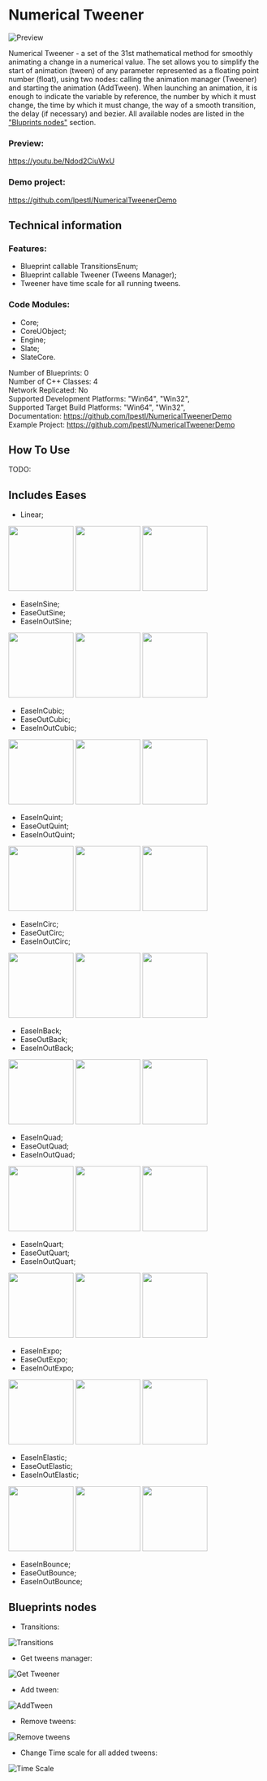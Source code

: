 # Numerical Tweener

![Preview](media/preview.gif)

Numerical Tweener - a set of the 31st mathematical method for smoothly animating a change in a numerical value. The set allows you to simplify the start of animation (tween) of any parameter represented as a floating point number (float), using two nodes: calling the animation manager (Tweener) and starting the animation (AddTween). When launching an animation, it is enough to indicate the variable by reference, the number by which it must change, the time by which it must change, the way of a smooth transition, the delay (if necessary) and bezier. All available nodes are listed in the ["Bluprints nodes"](#Blueprints-nodes) section.

### Preview:

https://youtu.be/Ndod2CiuWxU

### Demo project:

https://github.com/lpestl/NumericalTweenerDemo

## Technical information

### Features: 
 * Blueprint callable TransitionsEnum;
 * Blueprint callable Tweener (Tweens Manager);
 * Tweener have time scale for all running tweens.

### Code Modules: 
 * Core;
 * CoreUObject;
 * Engine;
 * Slate;
 * SlateCore.


Number of Blueprints: 0  
Number of C++ Classes: 4  
Network Replicated: No  
Supported Development Platforms: "Win64", "Win32",  
Supported Target Build Platforms: "Win64", "Win32",  
Documentation: https://github.com/lpestl/NumericalTweenerDemo  
Example Project: https://github.com/lpestl/NumericalTweenerDemo

## How To Use

TODO:

## Includes Eases

* Linear;

<img src="Resources/Graphics/EaseInSine.png" width="128">
<img src="Resources/Graphics/EaseOutSine.png" width="128">
<img src="Resources/Graphics/EaseInOutSine.png" width="128">

* EaseInSine;
* EaseOutSine;		
* EaseInOutSine;	

<img src="Resources/Graphics/EaseInCubic.png" width="128">
<img src="Resources/Graphics/EaseOutCubic.png" width="128">
<img src="Resources/Graphics/EaseInOutCubic.png" width="128">

* EaseInCubic;		
* EaseOutCubic;	
* EaseInOutCubic;	

<img src="Resources/Graphics/EaseInQuint.png" width="128">
<img src="Resources/Graphics/EaseOutQuint.png" width="128">
<img src="Resources/Graphics/EaseInOutQuint.png" width="128">

* EaseInQuint;		
* EaseOutQuint;	
* EaseInOutQuint;	

<img src="Resources/Graphics/EaseInCirc.png" width="128">
<img src="Resources/Graphics/EaseOutCirc.png" width="128">
<img src="Resources/Graphics/EaseInOutCirc.png" width="128">

* EaseInCirc;		
* EaseOutCirc;		
* EaseInOutCirc;	

<img src="Resources/Graphics/EaseInBack.png" width="128">
<img src="Resources/Graphics/EaseOutBack.png" width="128">
<img src="Resources/Graphics/EaseInOutBack.png" width="128">

* EaseInBack;		
* EaseOutBack;		
* EaseInOutBack;	

<img src="Resources/Graphics/EaseInQuad.png" width="128">
<img src="Resources/Graphics/EaseOutQuad.png" width="128">
<img src="Resources/Graphics/EaseInOutQuad.png" width="128">

* EaseInQuad;		
* EaseOutQuad;		
* EaseInOutQuad;	

<img src="Resources/Graphics/EaseInQuart.png" width="128">
<img src="Resources/Graphics/EaseOutQuart.png" width="128">
<img src="Resources/Graphics/EaseInOutQuart.png" width="128">

* EaseInQuart;		
* EaseOutQuart;	
* EaseInOutQuart;	

<img src="Resources/Graphics/EaseInExpo.png" width="128">
<img src="Resources/Graphics/EaseOutExpo.png" width="128">
<img src="Resources/Graphics/EaseInOutExpo.png" width="128">

* EaseInExpo;		
* EaseOutExpo;		
* EaseInOutExpo;	

<img src="Resources/Graphics/EaseInElastic.png" width="128">
<img src="Resources/Graphics/EaseOutElastic.png" width="128">
<img src="Resources/Graphics/EaseInOutElastic.png" width="128">

* EaseInElastic;	
* EaseOutElastic;	
* EaseInOutElastic;

<img src="Resources/Graphics/EaseInBounce.png" width="128">
<img src="Resources/Graphics/EaseOutBounce.png" width="128">
<img src="Resources/Graphics/EaseInOutBounce.png" width="128">

* EaseInBounce;	
* EaseOutBounce;	
* EaseInOutBounce;	

## Blueprints nodes

* Transitions:

![Transitions](media/TransitionCasses.png)

* Get tweens manager:

![Get Tweener](media/GetTweener.png)

* Add tween:

![AddTween](media/AvailableTweens.png)

* Remove tweens:

![Remove tweens](media/RemoveTweens.png)

* Change Time scale for all added tweens:

![Time Scale](media/TimeScale.png)